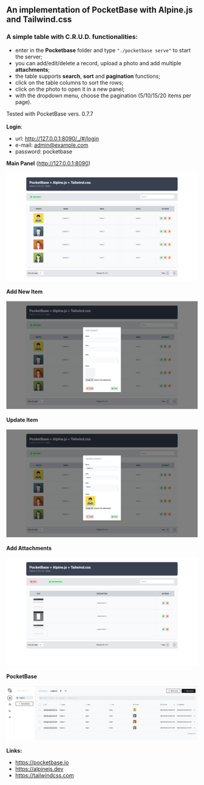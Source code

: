 ## An implementation of PocketBase with Alpine.js and Tailwind.css

### A simple table with C.R.U.D. functionalities:

- enter in the **Pocketbase** folder and type `"./pocketbase serve"` to start the server;
- you can add/edit/delete a record, upload a photo and add multiple **attachments**;
- the table supports **search**, **sort** and **pagination** functions;
- click on the table columns to sort the rows;
- click on the photo to open it in a new panel;
- with the dropdown menu, choose the pagination (5/10/15/20 items per page).

Tested with PocketBase vers. 0.7.7
\
\
**Login**: 
- url: http://127.0.0.1:8090/_/#/login
- e-mail: admin@example.com
- password: pocketbase

**Main Panel** (http://127.0.0.1:8090)
\
\
![Main Panel](img/1.png)
\
\
**Add New Item**
\
\
![Add New Item](img/2.png)
\
\
**Update Item**
\
\
![Update Item](img/3.png)
\
\
**Add Attachments**
\
\
![Add Attachments](img/4.png)
\
\
**PocketBase**
\
\
![PocketBase](img/5.png)
\
\
**Links:**
- https://pocketbase.io
- https://alpinejs.dev
- https://tailwindcss.com
